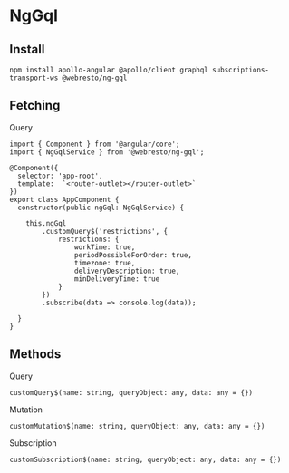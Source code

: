 # NgGql

## Install

`npm install apollo-angular @apollo/client graphql subscriptions-transport-ws @webresto/ng-gql`

## Fetching

Query

```
import { Component } from '@angular/core';
import { NgGqlService } from '@webresto/ng-gql';

@Component({
  selector: 'app-root',
  template:  `<router-outlet></router-outlet>`
})
export class AppComponent {
  constructor(public ngGql: NgGqlService) { 

	this.ngGql
		.customQuery$('restrictions', { 
			restrictions: {
				workTime: true,
				periodPossibleForOrder: true,
				timezone: true,
				deliveryDescription: true,
				minDeliveryTime: true
			} 
		})
		.subscribe(data => console.log(data));

  }
}

```

## Methods

Query

`customQuery$(name: string, queryObject: any, data: any = {})`

Mutation

`customMutation$(name: string, queryObject: any, data: any = {})`

Subscription

`customSubscription$(name: string, queryObject: any, data: any = {})`